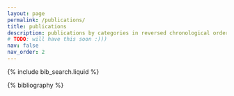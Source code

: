 ```yaml
---
layout: page
permalink: /publications/
title: publications
description: publications by categories in reversed chronological order. generated by jekyll-scholar.
# TODO: will have this soon :)))
nav: false
nav_order: 2
---
```


<!-- _pages/publications.md -->

<!-- Bibsearch Feature -->

{% include bib_search.liquid %}

<div class="publications">

{% bibliography %}

</div>
